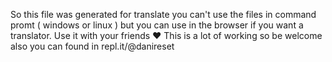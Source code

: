So this file was generated for translate you can't use the files in command promt ( windows or linux ) but you can use in the browser if you want a translator.
Use it with your friends ❤
This is a lot of working so be welcome also you can found in repl.it/@danireset
